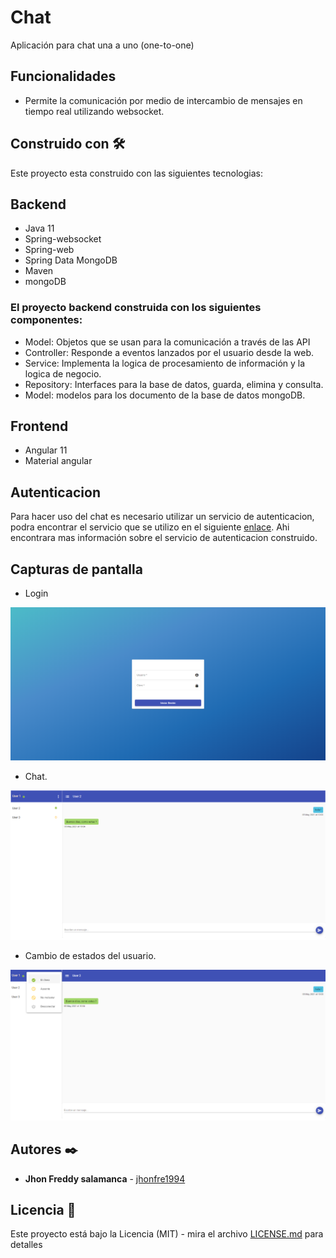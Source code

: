# Chat

Aplicación para chat una a uno (one-to-one)

## Funcionalidades 

* Permite la comunicación por medio de intercambio de mensajes en tiempo real utilizando websocket.


## Construido con 🛠️

Este proyecto esta construido con las siguientes tecnologias:

## Backend 

* Java 11
* Spring-websocket
* Spring-web
* Spring Data MongoDB
* Maven
* mongoDB

### El proyecto backend construida con los siguientes componentes:
   * Model: Objetos que se usan para la comunicación a través de las API
   * Controller: Responde a eventos lanzados por el usuario desde la web.
   * Service: Implementa la logica de procesamiento de información y la logica de negocio.
   * Repository: Interfaces para la base de datos, guarda, elimina y consulta.
   * Model: modelos para los documento de la base de datos mongoDB.
   

## Frontend

* Angular 11
* Material angular


## Autenticacion

Para hacer uso del chat es necesario utilizar un servicio de autenticacion, podra encontrar el servicio que se utilizo en el siguiente [enlace](https://github.com/jhonfre1994/oauth2-jwt-spring-boot-example). Ahi encontrara mas información sobre el servicio de autenticacion construido. 


## Capturas de pantalla

* Login	

![](images/login.PNG)

* Chat.

![](images/chat.PNG)

* Cambio de estados del usuario.

![](images/chat_status.png)



## Autores ✒️

* **Jhon Freddy salamanca** - [jhonfre1994](https://github.com/jhonfre1994)

## Licencia 📄

Este proyecto está bajo la Licencia (MIT) - mira el archivo [LICENSE.md](https://github.com/jhonfre1994/chat-spring-boot-and-angular/blob/master/LICENSE.md) para detalles


